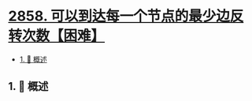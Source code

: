 # [2858. 可以到达每一个节点的最少边反转次数【困难】](https://github.com/Tdahuyou/TNotes.leetcode/tree/main/notes/2858.%20%E5%8F%AF%E4%BB%A5%E5%88%B0%E8%BE%BE%E6%AF%8F%E4%B8%80%E4%B8%AA%E8%8A%82%E7%82%B9%E7%9A%84%E6%9C%80%E5%B0%91%E8%BE%B9%E5%8F%8D%E8%BD%AC%E6%AC%A1%E6%95%B0%E3%80%90%E5%9B%B0%E9%9A%BE%E3%80%91)

<!-- region:toc -->

- [1. 📝 概述](#1--概述)

<!-- endregion:toc -->

## 1. 📝 概述
